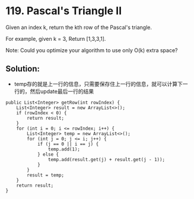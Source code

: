 # 119. Pascal's Triangle II
Given an index k, return the kth row of the Pascal's triangle.

For example, given k = 3,
Return [1,3,3,1].

Note:
Could you optimize your algorithm to use only O(k) extra space?
## Solution:
* temp存的就是上一行的信息，只需要保存住上一行的信息，就可以计算下一行的，然后update最后一行的结果
```
public List<Integer> getRow(int rowIndex) {
    List<Integer> result = new ArrayList<>();
    if (rowIndex < 0) {
        return result;
    }
    for (int i = 0; i <= rowIndex; i++) {
        List<Integer> temp = new ArrayList<>();
        for (int j = 0; j <= i; j++) {
            if (j == 0 || i == j) {
                temp.add(1);
            } else {
                temp.add(result.get(j) + result.get(j - 1));
            }
        }
        result = temp;
    }
    return result;
}
```
